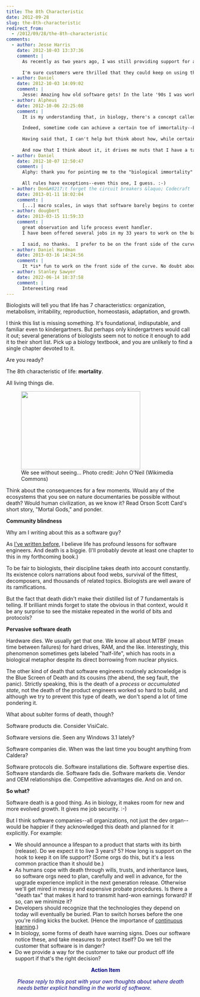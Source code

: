 ```yaml
---
title: The 8th Characteristic
date: 2012-09-28
slug: the-8th-characteristic
redirect_from:
  - /2012/09/28/the-8th-characteristic
comments:
  - author: Jesse Harris
    date: 2012-10-03 13:37:36
    comment: |
      As recently as two years ago, I was still providing support for a product originally released in 1996, last updated in 2002, and still (at that time) being sold. The only reason it happened was because we charged an annual fee for support. That said, nobody had bothered to figure out if the cost of supporting this ancient product was exceeding the revenues generated by it, especially when considering that support resources would best be spent elsewhere.
      
      I'm sure customers were thrilled that they could keep on using the same piece of software for 15 years, but it would have been a better service to them to help them transition to a newer platform, and it almost certainly would have made a lot more business sense.
  - author: Daniel
    date: 2012-10-03 14:09:02
    comment: |
      Jesse: Amazing how old software gets! In the late '90s I was working on code that had comments from the early '70s. Crazy.
  - author: Alpheus
    date: 2012-10-06 22:25:08
    comment: |
      It is my understanding that, in biology, there's a concept called "biological immortality", in which, short of disease or injury, the organism simply won't die.  Perhaps there's room for such a thing in the software world.  Software, in a way, is the embodiment of ideas, and ideas are eternal--they exist before anyone thinks them, and continue to exist after they are forgotten.  (Even so, I consider them to be alive.)
      
      Indeed, sometime code can achieve a certain toe of immortality--Eric S. Raymond, several weeks ago, blogged about how robust a certain image processing program was, decades after he first wrote it!  Sometimes our understanding of a given problem domain becomes so mature, there isn't much of a point in messing with the code--and there are more problems like this then we realise.
      
      Having said that, I can't help but think about how, while certain tortoises may be immortal, humans literally have mortality encoded into their DNA--so mortality exists for a reason, and probably several.  Thus, planning for mortality, and occasionally checking up on the "immortal" stuff, to make sure it still deserves life, makes a lot of sense to me.
      
      And now that I think about it, it drives me nuts that I have a tablet that is probably a little more powerful than a laptop that recently died on me, but is so Android-centric.  It ought to be able to run LaTeX just fine, but it cannot, because Android hides the processor from me!  The Linux ecosystem represents thousands, and perhaps hundreds of thousands, of man-hours of coding, in all sorts of languages beyond Java, all of which is out of reach unless you do drastic things to your device (namely, root it and install some form of Linux).
  - author: Daniel
    date: 2012-10-07 12:50:47
    comment: |
      Alphy: thank you for pointing me to the "biological immortality" concept. I went and read the wikipedia article. Fascinating!
      
      All rules have exceptions--even this one, I guess. :-)
  - author: Don&#8217;t forget the circuit breakers &laquo; Codecraft
    date: 2013-01-11 18:02:04
    comment: |
      [...] macro scales, in ways that software barely begins to contemplate. In fact, homeostasis is one of life’s 8 key characteristics. I find it interesting that in many cases, life achieves this balance using feedback loops that [...]
  - author: dougbert
    date: 2013-03-15 11:59:33
    comment: |
      great observation and life process event handler.
      I have been offered several jobs in my 33 years to work on the back side of a 'system' who was on life support, but no one wanted to 'improve' the same. Just keep it ticking until the income dropped below some 'exit criteria' level.
      
      I said, no thanks.  I prefer to be on the front side of the curve, thank you, and even at the point of conception. THAT is fun
  - author: Daniel Hardman
    date: 2013-03-16 14:24:56
    comment: |
      It *is* fun to work on the front side of the curve. No doubt about it. We became engineers because we liked building something new and wonderful. I wish business people would let go of the misconception that once a feature has been built, it is "done"--and that it will continue to make them money in perpetuity. The truth is, features have carrying costs, and the health of a codebase requires steady maintenance and periodic upgrades.
  - author: Stanley Sawyer
    date: 2022-06-14 18:37:58
    comment: |
      Intereesting read
---
```

Biologists will tell you that life has 7 characteristics: organization, metabolism, irritability, reproduction, homeostasis, adaptation, and growth.

I think this list is missing something. It's foundational, indisputable, and familiar even to kindergartners. But perhaps only kindergartners would call it out; several generations of biologists seem not to notice it enough to add it to their short list. Pick up a biology textbook, and you are unlikely to find a single chapter devoted to it.

Are you ready?

The 8th characteristic of life: <strong>mortality</strong>.

All living things die.

<figure><img title="a dead deer..." alt="" src="http://upload.wikimedia.org/wikipedia/commons/thumb/b/b6/Roadkill_on_Route_170_Okatie_Hwy_by_the_Chechessee_River%2C_SC%2C_USA%2C_jjron_09.04.2012.jpg/320px-Roadkill_on_Route_170_Okatie_Hwy_by_the_Chechessee_River%2C_SC%2C_USA%2C_jjron_09.04.2012.jpg" width="320" height="210" /><figcaption>We see without seeing... Photo credit: John O'Neil (Wikimedia Commons)</figcaption></figure>

Think about the consequences for a few moments. Would any of the ecosystems that you see on nature documentaries be possible without death? Would human civilization, as we know it? Read Orson Scott Card's short story, "Mortal Gods," and ponder.

<strong>Community blindness</strong>

Why am I writing about this as a software guy?

<!--more-->As <a title="How Software Is Like Biology" href="how-software-is-like-biology.md">I've written before</a>, I believe life has profound lessons for software engineers. And death is a biggie. (I'll probably devote at least one chapter to this in my forthcoming book.)

To be fair to biologists, their discipline takes death into account constantly. Its existence colors narrations about food webs, survival of the fittest, decomposers, and thousands of related topics. Biologists are well aware of its ramifications.

But the fact that death didn't make their distilled list of 7 fundamentals is telling. If brilliant minds forget to state the obvious in that context, would it be any surprise to see the mistake repeated in the world of bits and protocols?

<strong>Pervasive software death</strong>

Hardware dies. We usually get that one. We know all about MTBF (mean time between failures) for hard drives, RAM, and the like. Interestingly, this phenomenon sometimes gets labeled "half-life", which has roots in a biological metaphor despite its direct borrowing from nuclear physics.

The other kind of death that software engineers routinely acknowledge is the Blue Screen of Death and its cousins (the abend, the seg fault, the panic). Strictly speaking, this is the death of a <em>process</em> or <em>accumulated state</em>, not the death of the product engineers worked so hard to build, and although we try to prevent this type of death, we don't spend a lot of time pondering it.

What about sublter forms of death, though?

Software products die. Consider VisiCalc.

Software versions die. Seen any Windows 3.1 lately?

Software companies die. When was the last time you bought anything from Caldera?

Software protocols die. Software installations die. Software expertise dies. Software standards die. Software fads die. Software markets die. Vendor and OEM relationships die. Competitive advantages die. And on and on.

<strong>So what?</strong>

Software death is a good thing. As in biology, it makes room for new and more evolved growth. It gives me job security. :-)

But I think software companies--all organizations, not just the dev organ--would be happier if they acknowledged this death and planned for it explicitly. For example:
<ul>
	<li>We should announce a lifespan to a product that starts with its birth (release). Do we expect it to live 3 years? 5? How long is support on the hook to keep it on life support? (Some orgs do this, but it's a less common practice than it should be.)</li>
	<li>As humans cope with death through wills, trusts, and inheritance laws, so software orgs need to plan, carefully and well in advance, for the upgrade experience implicit in the next generation release. Otherwise we'll get mired in messy and expensive probate procedures. Is there a "death tax" that makes it hard to transmit hard-won earnings forward? If so, can we minimize it?</li>
	<li>Developers should recognize that the technologies they depend on today will eventually be buried. Plan to switch horses before the one you're riding kicks the bucket. (Hence the importance of <a title="Julie Jones: Learn voraciously." href="julie-jones-learn-voraciously.md">continuous learning</a>.)</li>
	<li>In biology, some forms of death have warning signs. Does our software notice these, and take measures to protect itself? Do we tell the customer that software is in danger?</li>
	<li>Do we provide a way for the customer to take our product off life support if that's the right decision?</li>
</ul>
<p style="padding-left:30px;text-align:center;"><strong><span style="color:#000080;">Action Item</span></strong></p>
<p style="padding-left:30px;"><em><span style="color:#000080;">Please reply to this post with your own thoughts about where death needs better explicit handling in the world of software.</span></em></p>
